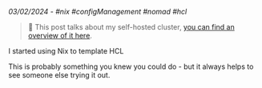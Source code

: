 _03/02/2024 - #nix #configManagement #nomad #hcl_

> 🔧 This post talks about my self-hosted cluster, [you can find an overview of it here](/projects/selfhosted-homelab).

I started using Nix to template HCL

This is probably something you knew you could do - but it always helps to see someone else trying it out.